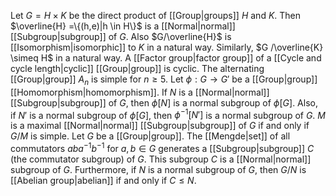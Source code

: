 Let $G = H \times K$ be the direct product of [[Group|groups]] $H$ and $K$. Then $\overline{H} =\{(h,e)|h \in H\}$ is a [[Normal|normal]] [[Subgroup|subgroup]] of $G$. Also $G/\overline{H}$ is [[Isomorphism|isomorphic]] to $K$ in a natural way. Similarly, $G /\overline{K} \simeq H$ in a natural way.
A [[Factor group|factor group]] of a [[Cycle and cycle length|cyclic]] [[Group|group]] is cyclic.
The alternating [[Group|group]] $A_{n}$ is simple for $n \geq 5$.
Let $\phi : G \to G'$ be a [[Group|group]] [[Homomorphism|homomorphism]]. If $N$ is a [[Normal|normal]] [[Subgroup|subgroup]] of $G$, then $\phi[N]$ is a normal subgroup of $\phi[G]$. Also, if $N'$ is a normal subgroup of $\phi[G]$, then $\phi^{-1}[N']$ is a normal subgroup of $G$.
$M$ is a maximal [[Normal|normal]] [[Subgroup|subgroup]] of $G$ if and only if $G/M$ is simple.
Let $G$ be a [[Group|group]]. The [[Mengde|set]] of all commutators $aba^{−1}b^{−1}$ for $a,b \in G$ generates a [[Subgroup|subgroup]] $C$ (the commutator subgroup) of $G$. This subgroup $C$ is a [[Normal|normal]] subgroup of $G$. Furthermore, if $N$ is a normal subgroup of $G$, then $G/N$ is [[Abelian group|abelian]] if and only if $C \leq N$.